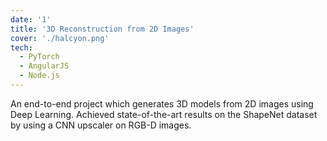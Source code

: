 ```yaml
---
date: '1'
title: '3D Reconstruction from 2D Images'
cover: './halcyon.png'
tech:
  - PyTorch
  - AngularJS
  - Node.js
---
```


An end-to-end project which generates 3D models from 2D images using Deep Learning. Achieved state-of-the-art results on the ShapeNet dataset by using a CNN upscaler on RGB-D images.
